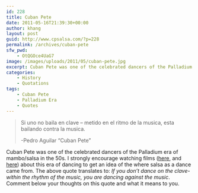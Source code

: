 ```yaml
---
id: 228
title: Cuban Pete
date: 2011-05-16T21:39:30+00:00
author: khang
layout: post
guid: http://www.cpsalsa.com/?p=228
permalink: /archives/cuban-pete
sfw_pwd:
    - OtQGOce4UaG7
image: /images/uploads/2011/05/cuban-pete.jpg
excerpt: Cuban Pete was one of the celebrated dancers of the Palladium era of mambo/salsa in the 50s.
categories:
    - History
    - Quotations
tags:
    - Cuban Pete
    - Palladium Era
    - Quotes
---
```


> Si uno no baila en clave &#8211; metido en el ritmo de la musica, esta bailando contra la musica.
>
> -Pedro Aguilar &#8220;Cuban Pete&#8221;

Cuban Pete was one of the celebrated dancers of the Palladium era of mambo/salsa in the 50s. I strongly encourage watching films ([here](http://www.youtube.com/watch?v=1wzkELAaXPI), and [here](http://www.youtube.com/watch?v=i3HWUJI7Bag)) about this era of dancing to get an idea of the where salsa as a dance came from. The above quote translates to: _If you don&#8217;t dance on the clave- within the rhythm of the music, you are dancing against the music_. Comment below your thoughts on this quote and what it means to you.